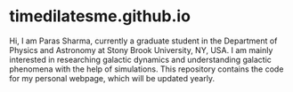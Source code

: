 # timedilatesme.github.io
<meta name="google-site-verification" content="jZorUfrRr4aAWfHDp_sQMDXJCbqUCqevE7NuhfkjU78" />

Hi, I am Paras Sharma, currently a graduate student in the Department of Physics and Astronomy at Stony Brook University, NY, USA. I am mainly interested in researching galactic dynamics and understanding galactic phenomena with the help of simulations. This repository contains the code for my personal webpage, which will be updated yearly.
